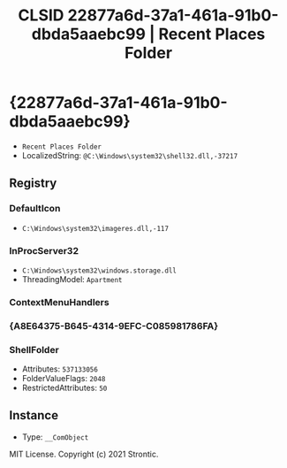 ﻿---
title: "CLSID 22877a6d-37a1-461a-91b0-dbda5aaebc99 | Recent Places Folder"
excerpt: What is COM-Object CLSID 22877a6d-37a1-461a-91b0-dbda5aaebc99?
---

# {22877a6d-37a1-461a-91b0-dbda5aaebc99}

* `Recent Places Folder`
* LocalizedString: `@C:\Windows\system32\shell32.dll,-37217`

## Registry


### DefaultIcon

* `C:\Windows\system32\imageres.dll,-117`

### InProcServer32

* `C:\Windows\system32\windows.storage.dll`
* ThreadingModel: `Apartment`

### ContextMenuHandlers


### {A8E64375-B645-4314-9EFC-C085981786FA}


### ShellFolder

* Attributes: `537133056`
* FolderValueFlags: `2048`
* RestrictedAttributes: `50`

## Instance

* Type: `__ComObject`

MIT License. Copyright (c) 2021 Strontic.


